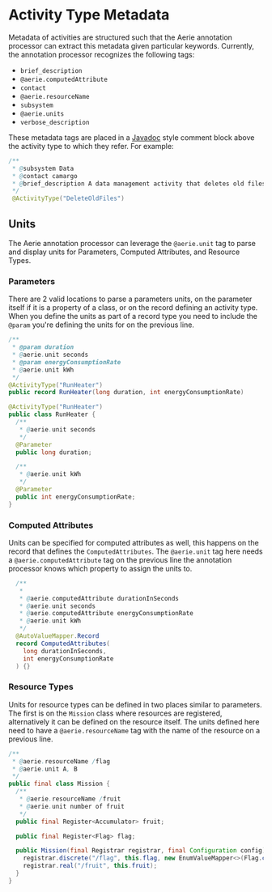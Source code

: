 # Activity Type Metadata

Metadata of activities are structured such that the Aerie annotation processor can extract this metadata given particular keywords. Currently, the annotation processor recognizes the following tags:

- `brief_description`
- `@aerie.computedAttribute`
- `contact`
- `@aerie.resourceName`
- `subsystem`
- `@aerie.units`
- `verbose_description`

These metadata tags are placed in a [Javadoc](https://en.wikipedia.org/wiki/Javadoc) style comment block above the activity type to which they refer. For example:

```java
/**
 * @subsystem Data
 * @contact camargo
 * @brief_description A data management activity that deletes old files
 */
 @ActivityType("DeleteOldFiles")
```

## Units

The Aerie annotation processor can leverage the `@aerie.unit` tag to parse and display units for Parameters, Computed Attributes, and Resource Types.

### Parameters

There are 2 valid locations to parse a parameters units, on the parameter itself if it is a property of a class, or on the record defining an activity type. When you define the units as part of a record type you need to include the `@param` you're defining the units for on the previous line.

```java
/**
 * @param duration
 * @aerie.unit seconds
 * @param energyConsumptionRate
 * @aerie.unit kWh
 */
@ActivityType("RunHeater")
public record RunHeater(long duration, int energyConsumptionRate)
```

```java
@ActivityType("RunHeater")
public class RunHeater {
  /**
   * @aerie.unit seconds
   */
  @Parameter
  public long duration;

  /**
   * @aerie.unit kWh
   */
  @Parameter
  public int energyConsumptionRate;
}
```

### Computed Attributes

Units can be specified for computed attributes as well, this happens on the record that defines the `ComputedAttributes`. The `@aerie.unit` tag here needs a `@aerie.computedAttribute` tag on the previous line the annotation processor knows which property to assign the units to.

```java
  /**
   *
   * @aerie.computedAttribute durationInSeconds
   * @aerie.unit seconds
   * @aerie.computedAttribute energyConsumptionRate
   * @aerie.unit kWh
   */
  @AutoValueMapper.Record
  record ComputedAttributes(
    long durationInSeconds,
    int energyConsumptionRate
  ) {}
```

### Resource Types

Units for resource types can be defined in two places similar to parameters. The first is on the `Mission` class where resources are registered, alternatively it can be defined on the resource itself. The units defined here need to have a `@aerie.resourceName` tag with the name of the resource on a previous line.

```java
/**
 * @aerie.resourceName /flag
 * @aerie.unit A, B
 */
public final class Mission {
  /**
   * @aerie.resourceName /fruit
   * @aerie.unit number of fruit
   */
  public final Register<Accumulator> fruit;

  public final Register<Flag> flag;

  public Mission(final Registrar registrar, final Configuration config) {
    registrar.discrete("/flag", this.flag, new EnumValueMapper<>(Flag.class));
    registrar.real("/fruit", this.fruit);
  }
}
```
